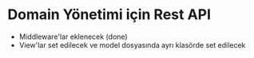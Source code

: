 # Domain Yönetimi için Rest API

- Middleware'lar eklenecek (done)
- View'lar set edilecek ve model dosyasında ayrı klasörde set edilecek

